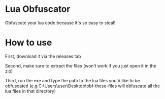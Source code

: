 # Lua Obfuscator
 Obfuscate your lua code because it's so easy to steal!

# How to use
First, download it via the releases tab

Second, make sure to extract the files (won't work if you just open it in the zip)

Third, run the exe and type the path to the lua files you'd like to be obfuscated (e.g C:\Users\user\Desktop\obf-these-files will obfuscate all the lua files in that directory)

